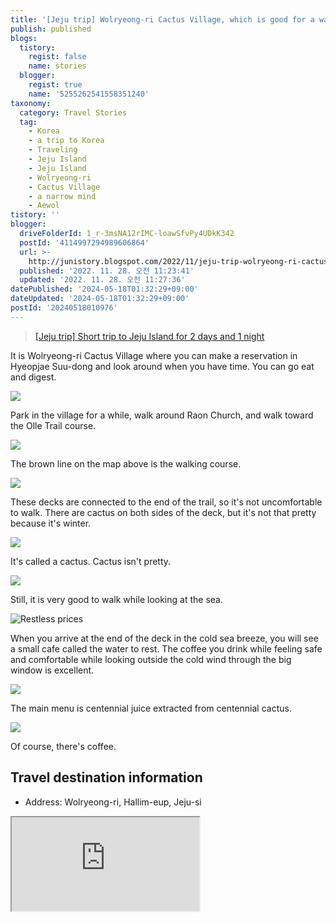 ```yaml
---
title: '[Jeju trip] Wolryeong-ri Cactus Village, which is good for a walk.'
publish: published
blogs:
  tistory:
    regist: false
    name: stories
  blogger:
    regist: true
    name: '5255262541558351240'
taxonomy:
  category: Travel Stories
  tag:
    - Korea
    - a trip to Korea
    - Traveling
    - Jeju Island
    - Jeju Island
    - Wolryeong-ri
    - Cactus Village
    - a narrow mind
    - Aewol
tistory: ''
blogger:
  driveFolderId: 1_r-3msNA12rIMC-loawSfvPy4UDkK342
  postId: '4114997294989606864'
  url: >-
    http://junistory.blogspot.com/2022/11/jeju-trip-wolryeong-ri-cactus-village.html
  published: '2022. 11. 28. 오전 11:23:41'
  updated: '2022. 11. 28. 오전 11:27:36'
datePublished: '2024-05-18T01:32:29+09:00'
dateUpdated: '2024-05-18T01:32:29+09:00'
postId: '20240518010976'
---
```


> [[Jeju trip] Short trip to Jeju Island for 2 days and 1 night](http://junistory.blogspot.com/2022/11/jeju-trip-short-and-fruitful-trip-to.html)

It is Wolryeong-ri Cactus Village where you can make a reservation in Hyeopjae Suu-dong and look around when you have time. You can go eat and digest.

![](./images/njo2_20211227_145218-01.jpeg)

Park in the village for a while, walk around Raon Church, and walk toward the Olle Trail course.

![](./images/njo2_20211227_145245-01.jpeg)

The brown line on the map above is the walking course.

![](./images/njo2_20211227_145254-01.jpeg)

These decks are connected to the end of the trail, so it's not uncomfortable to walk. There are cactus on both sides of the deck, but it's not that pretty because it's winter.

![](./images/njo2_20211227_145320-01.jpeg)

It's called a cactus. Cactus isn't pretty.

![](./images/njo2_20211227_145510-01.jpeg)

Still, it is very good to walk while looking at the sea.

![Restless prices](./images/njo2_20211227_145951-01.jpeg)

When you arrive at the end of the deck in the cold sea breeze, you will see a small cafe called the water to rest. The coffee you drink while feeling safe and comfortable while looking outside the cold wind through the big window is excellent.

![](./images/njo2_20211227_150314-01.jpeg)

The main menu is centennial juice extracted from centennial cactus.

![](./images/njo2_20211227_150320-01.jpeg)

Of course, there's coffee.

## Travel destination information

- Address: Wolryeong-ri, Hallim-eup, Jeju-si

<div class='embed-responsive embed-responsive-16by9'>
<iframe src='https://www.google.com/maps/embed?pb=!1m18!1m12!1m3!1d990.5346745524093!2d126.21480568023884!3d33.377638520416845!2m3!1f0!2f0!3f0!3m2!1i1024!2i768!4f13.1!3m3!1m2!1s0x350c66d468acb3db%3A0xa615dcdff904923e!2z7JuU66C5IOyEoOyduOyepSDqtbDrnb3sp4A!5e0!3m2!1sko!2skr!4v1643882849970!5m2!1sko!2skr' class='embed-responsive-item' allowfullscreen></iframe>
</div>
